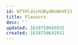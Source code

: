 ```yaml
---
id: W7THlaSshUBydNsWmVF2J
title: Flavours
desc: ''
updated: 1639759645932
created: 1639759645932
---
```


